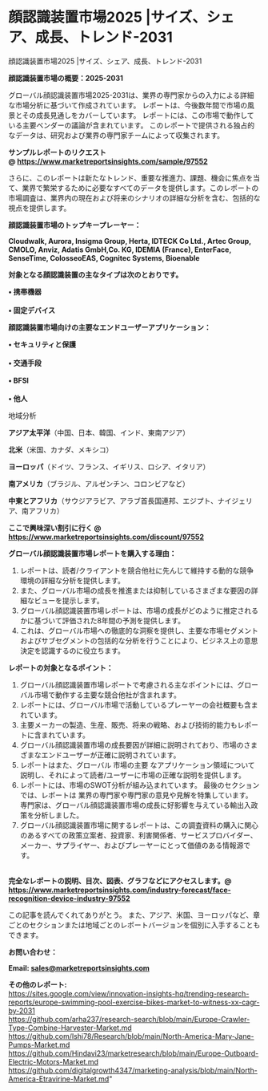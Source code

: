# 顔認識装置市場2025 |サイズ、シェア、成長、トレンド-2031
 顔認識装置市場2025 |サイズ、シェア、成長、トレンド-2031

<strong><b>顔認識装置市場の概要：2025-2031</b></strong>

グローバル顔認識装置市場2025-2031は、業界の専門家からの入力による詳細な市場分析に基づいて作成されています。 レポートは、今後数年間で市場の風景とその成長見通しをカバーしています。 レポートには、この市場で動作している主要ベンダーの議論が含まれています。 このレポートで提供される独占的なデータは、研究および業界の専門家チームによって収集されます。

<strong>サンプルレポートのリクエスト @ <a href=https://www.marketreportsinsights.com/sample/97552>https://www.marketreportsinsights.com/sample/97552</a></strong>

さらに、このレポートは新たなトレンド、重要な推進力、課題、機会に焦点を当て、業界で繁栄するために必要なすべてのデータを提供します。このレポートの市場調査は、業界内の現在および将来のシナリオの詳細な分析を含む、包括的な視点を提供します。

<strong>顔認識装置市場のトップキープレーヤー：</strong>

<strong>Cloudwalk, Aurora, Insigma Group, Herta, IDTECK Co Ltd., Artec Group, CMOLO, Anviz, Adatis GmbH,Co. KG, IDEMIA (France), EnterFace, SenseTime, ColosseoEAS, Cognitec Systems, Bioenable</strong>

<strong><b>対象となる顔認識装置の主なタイプは次のとおりです。</b></strong>

<strong>• 携帯機器<br><br>• 固定デバイス</strong>

<strong><b>顔認識装置市場向けの主要なエンドユーザーアプリケーション：</b></strong>

<strong>• セキュリティと保護<br><br>• 交通手段<br><br>• BFSI<br><br>• 他人</strong>

 地域分析

<strong><b>アジア太平洋</b></strong>（中国、日本、韓国、インド、東南アジア）

<strong><b>北米</b></strong>（米国、カナダ、メキシコ）

<strong><b>ヨーロッパ</b></strong>（ドイツ、フランス、イギリス、ロシア、イタリア）

<strong><b>南アメリカ</b></strong>（ブラジル、アルゼンチン、コロンビアなど）

<strong><b>中東とアフリカ</b></strong>（サウジアラビア、アラブ首長国連邦、エジプト、ナイジェリア、南アフリカ）

<strong>ここで興味深い割引に行く @ <a href=https://www.marketreportsinsights.com/discount/97552>https://www.marketreportsinsights.com/discount/97552</a></strong>

<strong><b>グローバル顔認識装置市場レポートを購入する理由：</b></strong>
<ol>
  <li>レポートは、読者/クライアントを競合他社に先んじて維持する動的な競争環境の詳細な分析を提供します。</li>
  <li>また、グローバル市場の成長を推進または抑制しているさまざまな要因の詳細なビューを提示します。</li>
  <li>グローバル顔認識装置市場レポートは、市場の成長がどのように推定されるかに基づいて評価された8年間の予測を提供します。</li>
  <li>これは、グローバル市場への徹底的な洞察を提供し、主要な市場セグメントおよびサブセグメントの包括的な分析を行うことにより、ビジネス上の意思決定を認識するのに役立ちます。</li>
</ol>
<strong><b>レポートの対象となるポイント：</b></strong>
<ol>
  <li>グローバル顔認識装置市場レポートで考慮される主なポイントには、グローバル市場で動作する主要な競合他社が含まれます。</li>
  <li>レポートには、グローバル市場で活動しているプレーヤーの会社概要も含まれています。</li>
  <li>主要メーカーの製造、生産、販売、将来の戦略、および技術的能力もレポートに含まれています。</li>
  <li>グローバル顔認識装置市場の成長要因が詳細に説明されており、市場のさまざまなエンドユーザーが正確に説明されています。</li>
  <li>レポートはまた、グローバル 市場の主要 なアプリケーション領域について説明し、それによって読者/ユーザーに市場の正確な説明を提供します。</li>
  <li>レポートには、市場のSWOT分析が組み込まれています。 最後のセクションでは、レポートは 業界の専門家や専門家の意見や見解を特集しています。 専門家は、グローバル顔認識装置市場の成長に好影響を与えている輸出入政策を分析しました。</li>
  <li>グローバル顔認識装置市場に関するレポートは、この調査資料の購入に関心のあるすべての政策立案者、投資家、利害関係者、サービスプロバイダー、メーカー、サプライヤー、およびプレーヤーにとって価値のある情報源です。</li>
</ol><br>
<strong>完全なレポートの説明、目次、図表、グラフなどにアクセスします。@ <a href=https://www.marketreportsinsights.com/industry-forecast/face-recognition-device-industry-97552>https://www.marketreportsinsights.com/industry-forecast/face-recognition-device-industry-97552</a></strong>

この記事を読んでくれてありがとう。 また、アジア、米国、ヨーロッパなど、章ごとのセクションまたは地域ごとのレポートバージョンを個別に入手することもできます。

<strong><b>お問い合わせ：</b></strong>

<strong>Email: </strong><a href=mailto:sales@marketreportsinsights.com><strong>sales@marketreportsinsights.com</strong></a>

<strong>その他のレポート:</strong>
<br>
<a href=https://sites.google.com/view/innovation-insights-hq/trending-research-reports/europe-swimming-pool-exercise-bikes-market-to-witness-xx-cagr-by-2031>https://sites.google.com/view/innovation-insights-hq/trending-research-reports/europe-swimming-pool-exercise-bikes-market-to-witness-xx-cagr-by-2031</a>
<br>
<a href=https://github.com/arha237/research-search/blob/main/Europe-Crawler-Type-Combine-Harvester-Market.md>https://github.com/arha237/research-search/blob/main/Europe-Crawler-Type-Combine-Harvester-Market.md</a>
<br>
<a href=https://github.com/Ishi78/Research/blob/main/North-America-Mary-Jane-Pumps-Market.md>https://github.com/Ishi78/Research/blob/main/North-America-Mary-Jane-Pumps-Market.md</a>
<br>
<a href=https://github.com/Hindavi23/marketresearch/blob/main/Europe-Outboard-Electric-Motors-Market.md>https://github.com/Hindavi23/marketresearch/blob/main/Europe-Outboard-Electric-Motors-Market.md</a>
<br>
<a href=https://github.com/digitalgrowth4347/marketing-analysis/blob/main/North-America-Etravirine-Market.md>https://github.com/digitalgrowth4347/marketing-analysis/blob/main/North-America-Etravirine-Market.md</a>"
